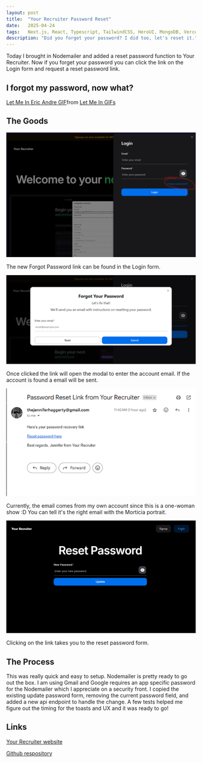 ```yaml
---
layout: post
title:  "Your Recruiter Password Reset"
date:   2025-04-24
tags:   Next.js, React, Typescript, TailwindCSS, HeroUI, MongoDB, Vercel, OpenAI
description: "Did you forget your password? I did too, let's reset it."
---
```

Today I brought in Nodemailer and added a reset password function to Your Recruiter. Now if you forget your password you can click the link on the Login form and request a reset password link.

<h2>I forgot my password, now what?</h2>

<div class="tenor-gif-embed" data-postid="13730108" data-share-method="host" data-aspect-ratio="1.77778" data-width="100%"><a href="https://tenor.com/view/let-me-in-eric-andre-wanna-come-in-gif-13730108">Let Me In Eric Andre GIF</a>from <a href="https://tenor.com/search/let+me+in-gifs">Let Me In GIFs</a></div> <script type="text/javascript" async src="https://tenor.com/embed.js"></script>

<h2>The Goods</h2>

<img src="/assets/image.png" alt="forgot password link">

<p>The new Forgot Password link can be found in the Login form.</p>

<img src="/assets/image-1.png" alt="forgot password form">

<p>Once clicked the link will open the modal to enter the account email. If the account is found a email will be sent.</p>

<img src="/assets/image-3.png" alt="reset email">

<p>Currently, the email comes from my own account since this is a one-woman show :D You can tell it's the right email with the Morticia portrait.</p>

<img src="/assets/image-2.png" alt="reset password form">

<p>Clicking on the link takes you to the reset password form.</p>

<h2>The Process</h2>

<p>This was really quick and easy to setup. Nodemailer is pretty ready to go out the box. I am using Gmail and Google requires an app specific password for the Nodemailer which I appreciate on a security front. I copied the existing update password form, removing the current password field, and added a new api endpoint to handle the change. A few tests helped me figure out the timing for the toasts and UX and it was ready to go!</p>

<h2>Links</h2>

<a href="https://your-recruiter.vercel.app">Your Recruiter website</a>

<a href="https://github.com/JennHaggerty/your-recruiter-reports">Github respository</a>